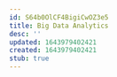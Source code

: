 ```yaml
---
id: S64b0OlCF4BigiCwOZ3e5
title: Big Data Analytics
desc: ''
updated: 1643979402421
created: 1643979402421
stub: true
---
```


